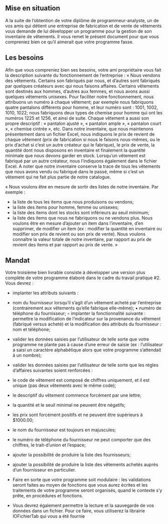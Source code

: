 ## Mise en situation
A la suite de l’obtention de votre diplôme de programmeur-analyste, un de vos amis qui détient une entreprise de fabrication et de vente de vêtements vous demande de lui développer un programme pour la gestion de son inventaire de vêtements. Il vous remet le présent document pour que vous compreniez bien ce qu’il aimerait que votre programme fasse.

## Les besoins
Afin que vous compreniez bien ses besoins, votre ami propriétaire vous fait la description suivante du fonctionnement de l’entreprise :
« Nous vendons des vêtements. Certains son fabriqués par nous, et d’autres sont fabriqués par quelques créateurs avec qui nous faisons affaires. Certains vêtements sont destinés aux hommes, d’autres aux femmes, et nous avons aussi quelques vêtements unisexes. Pour faciliter notre fonctionnement, nous attribuons un numéro à chaque vêtement; par exemple nous fabriquons quatre pantalons différents pour homme, et leur numéro sont : 1001, 1002, 1010, 1022; nous fabriquons deux types de chemise pour homme qui ont les numéros 1225 et 1256, et ainsi de suite. Chaque vêtement a aussi son propre descriptif : « pantalon ajusté », « pantalon ample », « pantalon court »,  « chemise cintrée », etc. Dans notre inventaire, que nous maintenons présentement dans un fichier Excel, nous indiquons le prix de revient de chaque vêtement (prix de fabrication si nous le faisons nous-mêmes, ou le prix d’achat si c’est un autre créateur qui le fabrique), le prix de vente, la quantité dont nous disposons en inventaire et finalement la quantité minimale que nous devons garder en stock. Lorsqu’un vêtement est fabriqué par un autre créateur, nous l’indiquons également dans le fichier Excel. A noter que notre inventaire conserve la trace de tous les vêtements que nous avons vendu ou fabriqué dans le passé, même si c’est un vêtement qui ne fait plus partie de notre catalogue.

« Nous voulons être en mesure de sortir des listes de notre inventaire. Par exemple :
*	la liste de tous les items que nous produisons ou vendons;
*	la liste des items pour homme, femme ou unisexes;
*	la liste des items dont les stocks sont inférieurs au seuil minimum;
*	la liste des items que nous ne fabriquons ou ne vendons plus.
Nous voulons être en mesure d’ajouter un item dans l’inventaire, d’en supprimer, de modifier un item (ex : modifier la quantité en inventaire ou modifier son prix de revient ou son prix de vente).
Nous voulons connaître la valeur totale de notre inventaire, par rapport au prix de revient des items et par rapport au prix de vente. »

## Mandat
Votre troisième bien livrable consiste à développer une version plus complète de votre programme élaboré dans le cadre du travail pratique #2. Vous devrez :
*	implanter les attributs suivants :
*	nom du fournisseur lorsqu’il s’agit d’un vêtement acheté par l’entreprise (contrairement aux vêtements qu’elle fabrique elle-même);
▪	numéro de téléphone du fournisseur;
◦	implanter la fonctionnalité suivante : permettre la modification de l’indicateur sur la provenance du vêtement (fabriqué versus acheté) et la modification des attributs du fournisseur : nom et téléphone;
*	valider les données saisies par l’utilisateur de telle sorte que votre programme ne plante pas à cause d’une erreur de saisie (ex : l’utilisateur a saisi un caractère alphabétique alors que votre programme s’attendait à un nombre);
*	valider les données saisies par l’utilisateur de telle sorte que les règles d’affaires suivantes soient renforcées :
*	le code de vêtement est composé de chiffres uniquement, et il est unique (pas deux vêtements avec le même code);
*	le descriptif du vêtement commence forcément par une lettre;
*	la quantité et le seuil minimal ne peuvent être négatifs;
*	les prix sont forcément positifs et ne peuvent être supérieurs à $1000.00;
*	le nom du fournisseur est toujours en majuscules;
*	le numéro de téléphone du fournisseur ne peut comporter que des chiffres, le trait-d’union et l’espace;
*	ajouter la possibilité de produire la liste des fournisseurs;
*	ajouter la possibilité de produire la liste des vêtements achetés auprès d’un fournisseur en particulier.

*	Faire en sorte que votre programme soit modulaire : les validations seront faites au moyen de fonctions que vous aurez écrites et les traitements de votre programme seront organisés, quand le contexte s’y prête, en procédures et fonctions.

* Vous devrez également permettre la lecture et la sauvegarde de vos données  dans un fichier. Pour ce faire, vous utiliserez la librairie IOFichierTab qui vous a été fournie

